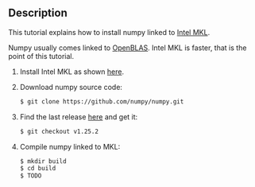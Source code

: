 Description
-----------

This tutorial explains how to install numpy linked to [Intel MKL](https://en.wikipedia.org/wiki/Math_Kernel_Library).

Numpy usually comes linked to [OpenBLAS](https://www.openblas.net). Intel MKL is faster, that is the point of this tutorial.

1. Install Intel MKL as shown [here](https://github.com/luiscarlosgph/how-to/tree/main/intel-mkl).

2. Download numpy source code:

   ```bash
   $ git clone https://github.com/numpy/numpy.git
   ```

3. Find the last release [here](https://github.com/numpy/numpy/releases) and get it:

   ```bash
   $ git checkout v1.25.2
   ```

4. Compile numpy linked to MKL:

   ```bash
   $ mkdir build
   $ cd build
   $ TODO
   ```
